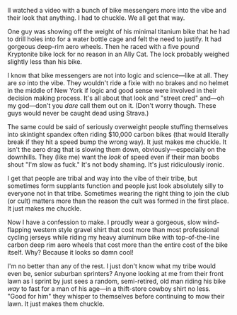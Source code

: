 II watched a video with a bunch of bike messengers more into the vibe and their look that anything. I had to chuckle. We all get that way.  
  
One guy was showing off the weight of his minimal titanium bike that he had to drill holes into for a water bottle cage and felt the need to justify. It had gorgeous deep-rim aero wheels. Then he raced with a five pound Kryptonite bike lock for no reason in an Ally Cat. The lock probably weighed slightly less than his bike.  
  
I know that bike messengers are not into logic and science—like at all. They are _so_ into the vibe. They wouldn't ride a fixie with no brakes and no helmet in the middle of New York if logic and good sense were involved in their decision making process. It's all about that look and "street cred" and—oh my god—don't you _dare_ call them out on it. (Don't worry though. These guys would never be caught dead using Strava.)  
  
The same could be said of seriously overweight people stuffing themselves into skintight spandex often riding $10,000 carbon bikes (that would literally break if they hit a speed bump the wrong way). It just makes me chuckle. It isn't the aero drag that is slowing them down, obviously—especially on the downhills. They (like me) want the _look_ of speed even if their man boobs shout "I'm slow as fuck." It's not body shaming. It's just ridiculously ironic.  
  
I get that people are tribal and way into the vibe of their tribe, but sometimes form supplants function and people just look absolutely silly to everyone not in that tribe. Sometimes wearing the right thing to join the club (or cult) matters more than the reason the cult was formed in the first place. It just makes me chuckle.  
  
Now I have a confession to make. I proudly wear a gorgeous, slow wind-flapping western style gravel shirt that cost more than most professional cycling jerseys while riding my heavy aluminum bike with top-of-the-line carbon deep rim aero wheels that cost more than the entire cost of the bike itself. Why? Because it looks so damn cool!  
  
I'm no better than any of the rest. I just don't know what my tribe would even be, senior suburban sprinters? Anyone looking at me from their front lawn as I sprint by just sees a random, semi-retired, old man riding his bike _way_ to fast for a man of his age—in a thift-store cowboy shirt no less. "Good for him" they whisper to themselves before continuing to mow their lawn. It just makes them chuckle.